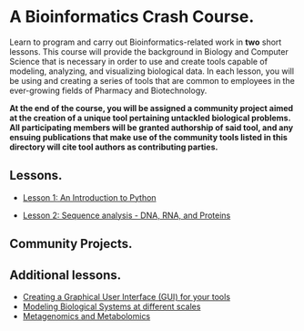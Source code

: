 # A Bioinformatics Crash Course.

Learn to program and carry out Bioinformatics-related work in **two** short lessons. This course will provide the background in Biology and Computer Science that is necessary in order to use and create tools capable of modeling, analyzing, and visualizing biological data. In each lesson, you will be using and creating a series of tools that are common to employees in the ever-growing fields of Pharmacy and Biotechnology. 

**At the end of the course, you will be assigned a community project aimed at the creation of a unique tool pertaining untackled biological problems. All participating members will be granted authorship of said tool, and any ensuing publications that make use of the community tools listed in this directory will cite tool authors as contributing parties.**

## Lessons.

- [Lesson 1: An Introduction to Python](https://github.com/CharlesSanfiorenzo/BioinformaticsCourse/blob/master/Python%20for%20Beginners.ipynb)

- [Lesson 2: Sequence analysis - DNA, RNA, and Proteins](https://github.com/CharlesSanfiorenzo/BioinformaticsCourse/blob/master/Lesson2_SequenceAnalysis.ipynb)

## Community Projects.


## Additional lessons.

- [Creating a Graphical User Interface (GUI) for your tools]()
- [Modeling Biological Systems at different scales]()
- [Metagenomics and Metabolomics]()
